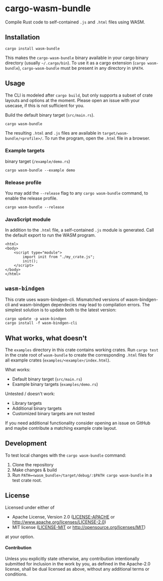 # cargo-wasm-bundle

Compile Rust code to self-contained `.js` and `.html` files using WASM.

## Installation

```
cargo install wasm-bundle
```
This makes the `cargo-wasm-bundle` binary available in your cargo binary directory (usually `~/.cargo/bin`). To use it as a cargo extension (`cargo wasm-bundle`), `cargo-wasm-bundle` must be present in any directory in `$PATH`.

## Usage

The CLI is modeled after `cargo build`, but only supports a subset of crate layouts and options at the moment. Please open an issue with your usecase, if this is not sufficient for you.

Build the default binary target (`src/main.rs`).
```
cargo wasm-bundle
```
The resulting `.html` and `.js` files are available in `target/wasm-bundle/<profile>/`. To run the program, open the `.html` file in a browser.

### Example targets

binary target (`/example/demo.rs`)
```
cargo wasm-bundle --example demo
```

### Release profile
You may add the `--release` flag to any `cargo wasm-bundle` command, to enable the release profile.
```
cargo wasm-bundle --release
```

### JavaScript module

In addition to the `.html` file, a self-contained `.js` module is generated. Call the default export to run the WASM program.
```
<html>
<body>
    <script type="module">
        import init from "./my_crate.js";
        init();
    </script>
</body>
</html>
```

## `wasm-bindgen`

This crate uses wasm-bindgen-cli. Mismatched versions of wasm-bindgen-cli and wasm-bindgen dependecies may lead to compilation errors. The simplest solution is to update both to the latest version:
```
cargo update -p wasm-bindgen
cargo install -f wasm-bindgen-cli
```

## What works, what doesn't

The `examples` directory in this crate contains working crates. Run `cargo test` in the crate root of `wasm-bundle` to create the corresponding `.html` files for all example crates (`examples/<example>/index.html`).

What works:
- Default binary target (`src/main.rs`)
- Example binary targets (`examples/demo.rs`)

Untested / doesn't work:
- Library targets
- Additional binary targets
- Customized binary targets are not tested

If you need additional functionality consider opening an issue on GitHub and maybe contribute a matching example crate layout.

## Development

To test local changes with the `cargo wasm-bundle` command:
1. Clone the repository
2. Make changes & build
3. Run `PATH=<wasm_bundle>/target/debug/:$PATH cargo wasm-bundle` in a test crate root.

## License

Licensed under either of

* Apache License, Version 2.0 ([LICENSE-APACHE](LICENSE-APACHE) or http://www.apache.org/licenses/LICENSE-2.0)
* MIT license ([LICENSE-MIT](LICENSE-MIT) or http://opensource.org/licenses/MIT)

at your option.

#### Contribution

Unless you explicitly state otherwise, any contribution intentionally submitted
for inclusion in the work by you, as defined in the Apache-2.0 license, shall be
dual licensed as above, without any additional terms or conditions.
